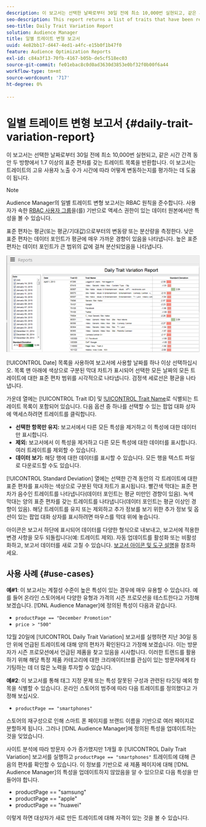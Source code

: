 ```yaml
---
description: 이 보고서는 선택한 날짜로부터 30일 전에 최소 10,000번 실현되고, 같은 시간 간격 동안 두 방향에서 1.7 이상의 표준 편차를 갖는 트레이트 목록을 반환합니다. 이 보고서는 트레이트의 고유 사용자 노출 수가 시간에 따라 어떻게 변동하는지를 평가하는 데 도움이 됩니다.
seo-description: This report returns a list of traits that have been realized at least 10,000 times in the 30 days prior to the selected date(s) and have a standard deviation greater or equal to 1.7 in either direction over the same time interval. The report helps you evaluate how the number of impressions from unique users in a trait fluctuate over time.
seo-title: Daily Trait Variation Report
solution: Audience Manager
title: 일별 트레이트 변형 보고서
uuid: 4e82bb17-d447-4ed1-a4fc-e15b0f1b47f0
feature: Audience Optimization Reports
exl-id: c84a3f13-70fb-4167-b05b-de5cf518ec03
source-git-commit: fe01ebac8c0d0ad3630d3853e0bf32f0b00f6a44
workflow-type: tm+mt
source-wordcount: '717'
ht-degree: 0%

---
```


# 일별 트레이트 변형 보고서 {#daily-trait-variation-report}

이 보고서는 선택한 날짜로부터 30일 전에 최소 10,000번 실현되고, 같은 시간 간격 동안 두 방향에서 1.7 이상의 표준 편차를 갖는 트레이트 목록을 반환합니다. 이 보고서는 트레이트의 고유 사용자 노출 수가 시간에 따라 어떻게 변동하는지를 평가하는 데 도움이 됩니다.

>[!NOTE]
>
>Audience Manager의 일별 트레이트 변형 보고서는 RBAC 원칙을 준수합니다. 사용자가 속한 [RBAC 사용자 그룹](/help/using/features/administration/administration-overview.md)을(를) 기반으로 액세스 권한이 있는 데이터 원본에서만 특성을 볼 수 있습니다.

표준 편차는 평균(또는 평균/기대값)으로부터의 변동량 또는 분산량을 측정한다. 낮은 표준 편차는 데이터 포인트가 평균에 매우 가까운 경향이 있음을 나타냅니다. 높은 표준 편차는 데이터 포인트가 큰 범위의 값에 걸쳐 분산되었음을 나타냅니다.

![](assets/daily_trait_variation.png)

[!UICONTROL Date] 목록을 사용하여 보고서에 사용할 날짜를 하나 이상 선택하십시오. 목록 맨 아래에 색상으로 구분된 막대 차트가 표시되어 선택한 모든 날짜의 모든 트레이트에 대한 표준 편차 범위를 시각적으로 나타냅니다. 검정색 세로선은 평균을 나타냅니다.

가운데 열에는 [!UICONTROL Trait ID] 및 [!UICONTROL Trait Name](으)로 식별되는 트레이트 목록이 포함되어 있습니다. 다음 옵션 중 하나를 선택할 수 있는 팝업 대화 상자에 액세스하려면 트레이트를 클릭합니다.

* **선택한 항목만 유지:** 보고서에서 다른 모든 특성을 제거하고 이 특성에 대한 데이터만 표시합니다.
* **제외:** 보고서에서 이 특성을 제거하고 다른 모든 특성에 대한 데이터를 표시합니다. 여러 트레이트를 제외할 수 있습니다.
* **데이터 보기:** 해당 행에 대한 데이터를 표시할 수 있습니다. 모든 행을 텍스트 파일로 다운로드할 수도 있습니다.

[!UICONTROL Standard Deviation] 열에는 선택한 간격 동안의 각 트레이트에 대한 표준 편차를 표시하는 색상으로 구분된 막대 차트가 표시됩니다. 빨간색 막대는 표준 편차가 음수인 트레이트를 나타냅니다(데이터 포인트는 평균 미만인 경향이 있음). 녹색 막대는 양의 표준 편차를 갖는 트레이트를 나타냅니다(데이터 포인트는 평균 이상인 경향이 있음). 해당 트레이트를 유지 또는 제외하고 추가 정보를 보기 위한 추가 정보 및 옵션이 있는 팝업 대화 상자를 표시하려면 마우스를 막대 위에 놓습니다.

아이콘은 보고서 하단에 표시되어 데이터를 다양한 형식으로 내보내고, 보고서에 적용한 변경 사항을 모두 되돌립니다(예: 트레이트 제외). 자동 업데이트를 활성화 또는 비활성화하고, 보고서 데이터를 새로 고칠 수 있습니다. [보고서 아이콘 및 도구 설명](../../reporting/dynamic-reports/interactive-report-technology.md#icons-tools-explained)을 참조하세요.

## 사용 사례 {#use-cases}

**예#1**: 이 보고서는 계절성 수준이 높은 특성이 있는 경우에 매우 유용할 수 있습니다. 예를 들어 온라인 스토어에서 다양한 유형과 가격의 시즌 프로모션을 테스트한다고 가정해 보겠습니다. [!DNL Audience Manager]에 정의된 특성이 다음과 같습니다.

* `productPage == "December Promotion"`
* `price > "500"`

12월 20일에 [!UICONTROL Daily Trait Variation] 보고서를 실행하면 지난 30일 동안 위에 언급된 트레이트에 대해 양의 편차가 확인된다고 가정해 보겠습니다. 이는 방문자가 시즌 프로모션에서 언급된 제품을 찾고 있음을 시사합니다. 이러한 트렌드를 활용하기 위해 해당 특정 제품 카테고리에 대한 크리에이티브를 관심이 있는 방문자에게 타기팅하는 데 더 많은 노력을 투자할 수 있습니다.

**예#2**: 이 보고서를 통해 태그 지정 문제 또는 특성 잘못된 구성과 관련된 타깃팅 예외 항목을 식별할 수 있습니다. 온라인 스토어의 범주에 따라 다음 트레이트를 정의했다고 가정해 보십시오.

* `productPage == "smartphones"`

스토어의 재구성으로 인해 스마트 폰 페이지를 브랜드 이름을 기반으로 여러 페이지로 분할하게 됩니다. 그러나 [!DNL Audience Manager]에 정의된 특성을 업데이트하는 것을 잊었습니다.

사이트 분석에 따라 방문자 수가 증가했지만 1개월 후 [!UICONTROL Daily Trait Variation] 보고서를 실행하고 `productPage == "smartphones"` 트레이트에 대해 큰 음의 편차를 확인할 수 있습니다. 이 정보를 기반으로 새 제품 페이지에 대해 [!DNL Audience Manager]의 특성을 업데이트하지 않았음을 알 수 있으므로 다음 특성을 만들어야 합니다.

* productPage == &quot;samsung&quot;
* productPage == &quot;apple&quot;
* productPage == &quot;huawei&quot;

이렇게 하면 대상자가 새로 만든 트레이트에 대해 자격이 있는 것을 볼 수 있습니다.

